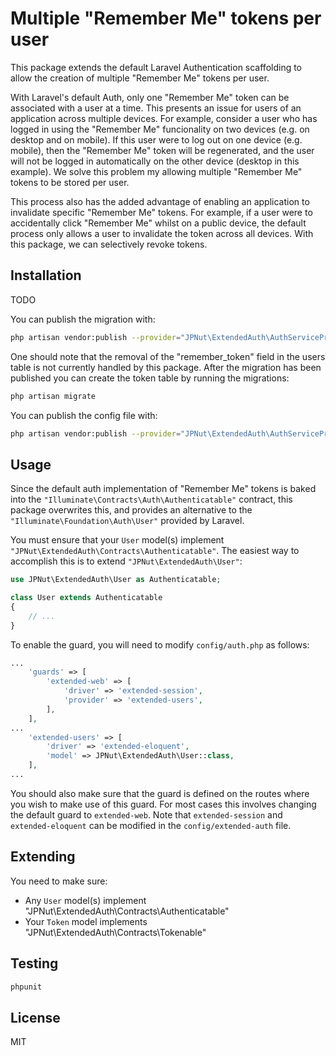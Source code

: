 # Multiple "Remember Me" tokens per user

This package extends the default Laravel Authentication scaffolding to allow the creation of multiple "Remember Me" tokens per user.

With Laravel's default Auth, only one "Remember Me" token can be associated with a user at a time. This presents an issue for users of an application across multiple devices. For example, consider a user who has logged in using the "Remember Me" funcionality on two devices (e.g. on desktop and on mobile). If this user were to log out on one device (e.g. mobile), then the "Remember Me" token will be regenerated, and the user will not be logged in automatically on the other device (desktop in this example). We solve this problem my allowing multiple "Remember Me" tokens to be stored per user.

This process also has the added advantage of enabling an application to invalidate specific "Remember Me" tokens. For example, if a user were to accidentally click "Remember Me" whilst on a public device, the default process only allows a user to invalidate the token across all devices. With this package, we can selectively revoke tokens.

## Installation

TODO

You can publish the migration with:

```bash
php artisan vendor:publish --provider="JPNut\ExtendedAuth\AuthServiceProvider" --tag="migrations"
```

One should note that the removal of the "remember_token" field in the users table is not currently handled by this package. After the migration has been published you can create the token table by running the migrations:

```bash
php artisan migrate
```

You can publish the config file with:

```bash
php artisan vendor:publish --provider="JPNut\ExtendedAuth\AuthServiceProvider" --tag="config"
```

## Usage

Since the default auth implementation of "Remember Me" tokens is baked into the `"Illuminate\Contracts\Auth\Authenticatable"` contract, this package overwrites this, and provides an alternative to the `"Illuminate\Foundation\Auth\User"` provided by Laravel.

You must ensure that your `User` model(s) implement `"JPNut\ExtendedAuth\Contracts\Authenticatable"`. The easiest way to accomplish this is to extend `"JPNut\ExtendedAuth\User"`:

```php
use JPNut\ExtendedAuth\User as Authenticatable;

class User extends Authenticatable
{
	// ...
}
```

To enable the guard, you will need to modify `config/auth.php` as follows:

```php
...
	'guards' => [
        'extended-web' => [
            'driver' => 'extended-session',
            'provider' => 'extended-users',
        ],
    ],
...
	'extended-users' => [
        'driver' => 'extended-eloquent',
        'model' => JPNut\ExtendedAuth\User::class,
    ],
...
```

You should also make sure that the guard is defined on the routes where you wish to make use of this guard. For most cases this involves changing the default guard to `extended-web`. Note that `extended-session` and `extended-eloquent` can be modified in the `config/extended-auth` file.

## Extending

You need to make sure: 

- Any `User` model(s) implement "JPNut\ExtendedAuth\Contracts\Authenticatable"
- Your `Token` model implements "JPNut\ExtendedAuth\Contracts\Tokenable"

## Testing

```bash
phpunit
```

## License

MIT